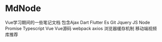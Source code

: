 # MdNode

Vue学习期间的一些笔记文档
包含Ajax Dart Flutter Es Git Jquery JS Node Promise Typescript Vue Vue源码 webpack axios 浏览器缓存机制 移动端视频库推荐

